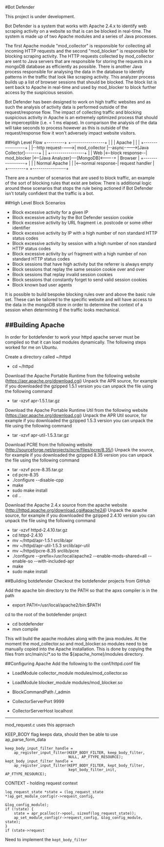 #Bot Defender

This project is under development.

Bot Defender is a system that works with Apache 2.4.x to identify web scraping activity on a website so that is can be blocked in real-time.
The system is made up of two Apache modules and a series of Java processes.

The first Apache module "mod_collector" is responsible for collecting all incoming HTTP requests and the second "mod_blocker" is responsible for blocking scraping activity.
The HTTP requests collected by mod_collector are sent to Java servers that are responsible for storing the requests in a mongoDB database as efficiently as possible.
There is another Java process responsible for analysing the data in the database to identify patterns in the traffic that look like scraping activity.
This analyzer process builds up a list of browser sessions that should be blocked. The block list is sent back to Apache in real-time and used by mod_blocker to block further access by the suspicious session.

Bot Defender has been designed to work on high traffic websites and as such the analysis of activity data is performed outside of the request/response flow.
The impact of collecting traffic and blocking suspicious activity in Apache is an extremely optimized process that should be imperceptible (i.e. < 1 ms elapse).
In comparison the analysis of the data will take seconds to process however as this is outside of the request/response flow it won't adversely impact website visitors.



##High Level Flow
    +---------+                   +-----------------+
    |         |                   | Apache          |
    |         |                   +-----------------+
    |         |--http request---->| mod_collector   |--async---->[Java Collector]-------+
    |         |                   +-----------------+                                   |
    | Web     |<--block response--| mod_blocker     |<--[Java Analyzer]---[MongoDB]<----+
    | Browser |                   +-----------------+
    |         |                   | Normal Apache   |
    |         |<--normal response-| request handler |
    +---------+                   +-----------------+



There are a number of scenarios that are used to block traffic, an example of the sort of blocking rules that exist are below. There is additional logic
around these scenarios that stops the rule being actioned if Bot Defender isn't totally confident that the traffic is a bot.

##High Level Block Scenarios
* Block excessive activity for a given IP
* Block excessive activity by the Bot Defender session cookie
* Block excessive activity by URL fragment i.e. postcode or some other identifier
* Block excessive activity by IP with a high number of non standard HTTP status codes
* Block excessive activity by session with a high number of non standard HTTP status codes
* Block excessive activity by url fragment with a high number of non standard HTTP status codes
* Block sessions that have high activity but the referrer is always empty
* Block sessions that replay the same session cookie over and over
* Block sessions that replay invalid session cookies
* Block sessions that constantly forget to send valid session cookies
* Block known bad user agents

It is possible to build bespoke blocking rules over and above the basic rule set. These can be tailored to the specific website and will have access to the
data in the mongoDB store in order to determine the context of a session when determining if the traffic looks mechanical.


##Building Apache
-----------------
In order for botdefender to work your httpd apache server must be compiled so that it can load modules dynamically.
The following steps worked for me on Ubuntu.

Create a directory called ~/httpd
* cd ~/httpd

Download the Apache Portable Runtime from the following website (https://apr.apache.org/download.cgi)
Unpack the APR source, for example if you downloaded the gzipped 1.5.1 version you can unpack the file using the following command
* tar -xzvf apr-1.5.1.tar.gz

Download the Apache Portable Runtime Util from the following website (https://apr.apache.org/download.cgi)
Unpack the APR Util source, for example if you downloaded the gzipped 1.5.3 version you can unpack the file using the following command
* tar -xzvf apr-util-1.5.3.tar.gz

Download PCRE from the following website (http://sourceforge.net/projects/pcre/files/pcre/8.35/)
Unpack the source, for example if you downloaded the gzipped 8.35 version you can unpack the file using the following command
* tar -xzvf pcre-8.35.tar.gz
* cd pcre-8.35
* ./configure --disable-cpp
* make
* sudo make install
* cd ..


Download the Apache 2.4.x source from the apache website (http://httpd.apache.org/download.cgi#apache24)
Unpack the apache source, for example if you downloaded the gzipped 2.4.10 version you can unpack the file using the following command

* tar -xzvf httpd-2.4.10.tar.gz
* cd httpd-2.4.10
* mv ~/httpd/apr-1.5.1 srclib/apr
* mv ~/httpd/apr-util-1.5.3 srclib/apr-util
* mv ~/httpd/pcre-8.35 srclib/pcre
* ./configure --prefix=/usr/local/apache2 --enable-mods-shared=all --enable-so --with-included-apr
* make
* sudo make install


##Building botdefender
Checkout the botdefender projects from GitHub

Add the apache bin directory to the PATH so that the apxs compiler is in the path
* export PATH=/usr/local/apache2/bin:$PATH

cd to the root of the botdefender project
* cd botdefender
* mvn compile

This will build the apache modules along with the java modules. At the moment the mod_collector.so and mod_blocker.so modules need to be manually
copied into the Apache installation. This is done by copying the files from src/main/c/*.so to the ${apache_home}/modules directory.


##Configuring Apache
Add the following to the conf/httpd.conf file

* LoadModule collector_module   modules/mod_collector.so
* LoadModule blocker_module     modules/mod_blocker.so

* BlockCommandPath        /_admin
* CollectorServerPort     9999
* CollectorServerHost     localhost



---------
mod_request.c uses this approach

KEEP_BODY flag keeps data, should then be able to use ap_parse_form_data

    keep_body_input_filter_handle =
        ap_register_input_filter(KEEP_BODY_FILTER, keep_body_filter,
                                 NULL, AP_FTYPE_RESOURCE);
    kept_body_input_filter_handle =
        ap_register_input_filter(KEPT_BODY_FILTER, kept_body_filter,
                                 kept_body_filter_init, AP_FTYPE_RESOURCE);

CONTEXT - holding request context

    log_request_state *state = (log_request_state *)ap_get_module_config(r->request_config,
                                                                          &log_config_module);
    if (!state) {
        state = apr_pcalloc(r->pool, sizeof(log_request_state));
        ap_set_module_config(r->request_config, &log_config_module, state);
    }
    if (state->request

Need to implement the `kept_body_filter`
